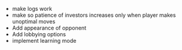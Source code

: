 - make logs work
- make so patience of investors increases only when player makes unoptimal moves
- Add appearance of opponent
- Add lobbying options
- implement learning mode